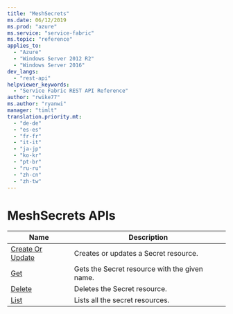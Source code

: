 ```yaml
---
title: "MeshSecrets"
ms.date: 06/12/2019
ms.prod: "azure"
ms.service: "service-fabric"
ms.topic: "reference"
applies_to: 
  - "Azure"
  - "Windows Server 2012 R2"
  - "Windows Server 2016"
dev_langs: 
  - "rest-api"
helpviewer_keywords: 
  - "Service Fabric REST API Reference"
author: "rwike77"
ms.author: "ryanwi"
manager: "timlt"
translation.priority.mt: 
  - "de-de"
  - "es-es"
  - "fr-fr"
  - "it-it"
  - "ja-jp"
  - "ko-kr"
  - "pt-br"
  - "ru-ru"
  - "zh-cn"
  - "zh-tw"
---
```

# MeshSecrets APIs

| Name | Description |
| --- | --- |
| [Create Or Update](sfclient-v65-api-meshsecret_createorupdate.md) | Creates or updates a Secret resource.<br/> |
| [Get](sfclient-v65-api-meshsecret_get.md) | Gets the Secret resource with the given name.<br/> |
| [Delete](sfclient-v65-api-meshsecret_delete.md) | Deletes the Secret resource.<br/> |
| [List](sfclient-v65-api-meshsecret_list.md) | Lists all the secret resources.<br/> |

